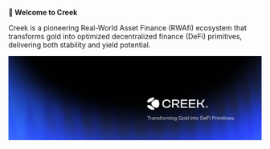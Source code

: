 **🌊 Welcome to Creek**

Creek is a pioneering Real-World Asset Finance (RWAfi) ecosystem that transforms gold into optimized decentralized finance (DeFi) primitives, delivering both stability and yield potential.

![](https://github.com/Creek-Finance/.github/blob/main/cover.png)
